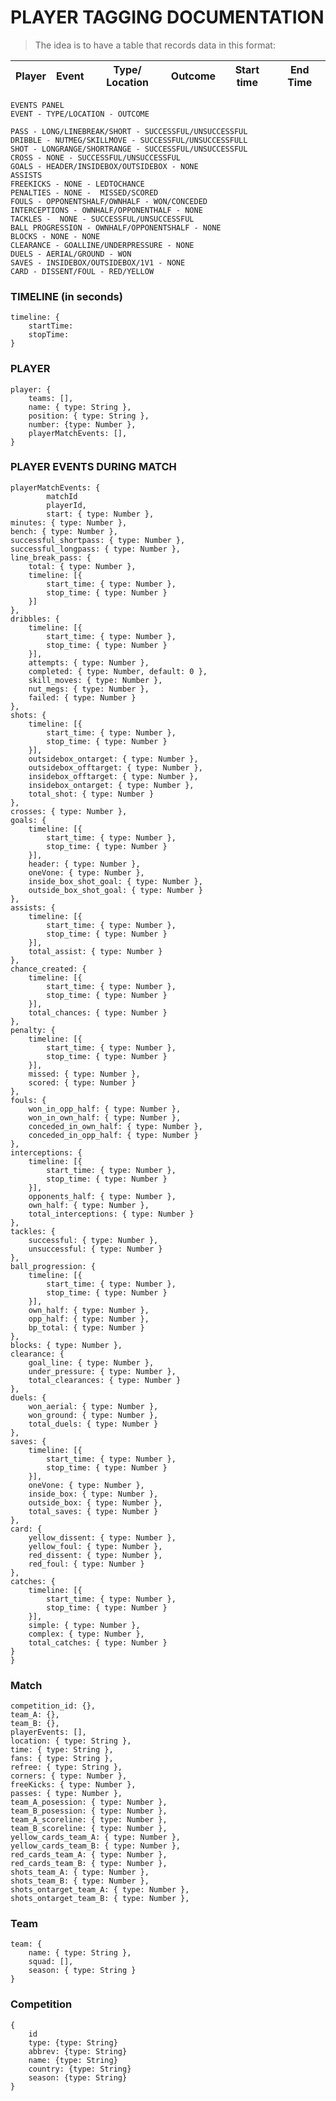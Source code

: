 # PLAYER TAGGING DOCUMENTATION

> The idea is to have a table that records data in this format:

| Player   | Event          | Type/ Location | Outcome | Start time | End Time | 
| -------- | -------------- | -------------- | ------- | ---------- | -------- |


    EVENTS PANEL 
    EVENT - TYPE/LOCATION - OUTCOME

    PASS - LONG/LINEBREAK/SHORT - SUCCESSFUL/UNSUCCESSFUL
    DRIBBLE - NUTMEG/SKILLMOVE - SUCCESSFUL/UNSUCCESSFULL
    SHOT - LONGRANGE/SHORTRANGE - SUCCESSFUL/UNSUCCESSFUL
    CROSS - NONE - SUCCESSFUL/UNSUCCESSFUL
    GOALS - HEADER/INSIDEBOX/OUTSIDEBOX - NONE
    ASSISTS
    FREEKICKS - NONE - LEDTOCHANCE
    PENALTIES - NONE -  MISSED/SCORED
    FOULS - OPPONENTSHALF/OWNHALF - WON/CONCEDED
    INTERCEPTIONS - OWNHALF/OPPONENTHALF - NONE
    TACKLES -  NONE - SUCCESSFUL/UNSUCCESSFUL
    BALL PROGRESSION - OWNHALF/OPPONENTSHALF - NONE
    BLOCKS - NONE - NONE
    CLEARANCE - GOALLINE/UNDERPRESSURE - NONE
    DUELS - AERIAL/GROUND - WON
    SAVES - INSIDEBOX/OUTSIDEBOX/1V1 - NONE
    CARD - DISSENT/FOUL - RED/YELLOW
      
    

### TIMELINE (in seconds)

    timeline: {
        startTime:
        stopTime: 
    }
### PLAYER 

    player: {
        teams: [],
        name: { type: String },
        position: { type: String },
        number: {type: Number },
        playerMatchEvents: [],
    }

### PLAYER EVENTS DURING MATCH
    playerMatchEvents: {
            matchId
            playerId,
            start: { type: Number },
    minutes: { type: Number },
    bench: { type: Number },
    successful_shortpass: { type: Number },
    successful_longpass: { type: Number },
    line_break_pass: {
        total: { type: Number },
        timeline: [{
            start_time: { type: Number },
            stop_time: { type: Number }
        }]
    },
    dribbles: {
        timeline: [{
            start_time: { type: Number },
            stop_time: { type: Number }
        }],
        attempts: { type: Number },
        completed: { type: Number, default: 0 },
        skill_moves: { type: Number },
        nut_megs: { type: Number },
        failed: { type: Number }
    },
    shots: {
        timeline: [{
            start_time: { type: Number },
            stop_time: { type: Number }
        }],
        outsidebox_ontarget: { type: Number },
        outsidebox_offtarget: { type: Number },
        insidebox_offtarget: { type: Number },
        insidebox_ontarget: { type: Number },
        total_shot: { type: Number }
    },
    crosses: { type: Number },
    goals: {
        timeline: [{
            start_time: { type: Number },
            stop_time: { type: Number }
        }],
        header: { type: Number },
        oneVone: { type: Number },
        inside_box_shot_goal: { type: Number },
        outside_box_shot_goal: { type: Number }
    },
    assists: {
        timeline: [{
            start_time: { type: Number },
            stop_time: { type: Number }
        }],
        total_assist: { type: Number }
    },
    chance_created: {
        timeline: [{
            start_time: { type: Number },
            stop_time: { type: Number }
        }],
        total_chances: { type: Number }
    },
    penalty: {
        timeline: [{
            start_time: { type: Number },
            stop_time: { type: Number }
        }],
        missed: { type: Number },
        scored: { type: Number }
    },
    fouls: {
        won_in_opp_half: { type: Number },
        won_in_own_half: { type: Number },
        conceded_in_own_half: { type: Number },
        conceded_in_opp_half: { type: Number }
    },
    interceptions: {
        timeline: [{
            start_time: { type: Number },
            stop_time: { type: Number }
        }],
        opponents_half: { type: Number },
        own_half: { type: Number },
        total_interceptions: { type: Number }
    },
    tackles: {
        successful: { type: Number },
        unsuccessful: { type: Number }
    },
    ball_progression: {
        timeline: [{
            start_time: { type: Number },
            stop_time: { type: Number }
        }],
        own_half: { type: Number },
        opp_half: { type: Number },
        bp_total: { type: Number }
    },
    blocks: { type: Number },
    clearance: {
        goal_line: { type: Number },
        under_pressure: { type: Number },
        total_clearances: { type: Number }
    },
    duels: {
        won_aerial: { type: Number },
        won_ground: { type: Number },
        total_duels: { type: Number }
    },
    saves: {
        timeline: [{
            start_time: { type: Number },
            stop_time: { type: Number }
        }],
        oneVone: { type: Number },
        inside_box: { type: Number },
        outside_box: { type: Number },
        total_saves: { type: Number }
    },
    card: {
        yellow_dissent: { type: Number },
        yellow_foul: { type: Number },
        red_dissent: { type: Number },
        red_foul: { type: Number }
    },
    catches: {
        timeline: [{
            start_time: { type: Number },
            stop_time: { type: Number }
        }],
        simple: { type: Number },
        complex: { type: Number },
        total_catches: { type: Number }
    }
    }


### Match
    
    competition_id: {},
    team_A: {},
    team_B: {},
    playerEvents: [],
    location: { type: String },
    time: { type: String },
    fans: { type: String },
    refree: { type: String },
    corners: { type: Number },
    freeKicks: { type: Number },
    passes: { type: Number },
    team_A_posession: { type: Number },
    team_B_posession: { type: Number },
    team_A_scoreline: { type: Number },
    team_B_scoreline: { type: Number },
    yellow_cards_team_A: { type: Number },
    yellow_cards_team_B: { type: Number },
    red_cards_team_A: { type: Number },
    red_cards_team_B: { type: Number },
    shots_team_A: { type: Number },
    shots_team_B: { type: Number },
    shots_ontarget_team_A: { type: Number },
    shots_ontarget_team_B: { type: Number },


### Team 

    team: {
        name: { type: String },
        squad: [],
        season: { type: String }
    }
    
### Competition

    {
        id
        type: {type: String}
        abbrev: {type: String}
        name: {type: String}
        country: {type: String}
        season: {type: String}
    }


